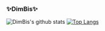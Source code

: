 ### ✨**DimBis**✨
![DimBis's github stats](https://github-readme-stats.vercel.app/api?username=DimBis&theme=dark&show_icons=true&title_color=fff&text_color=fff&count_private=true)
[![Top Langs](https://github-readme-stats.vercel.app/api/top-langs/?username=DimBis&theme=dark&show_icons=true&title_color=fff&text_color=fff&count_private=true)](https://github.com/DimBis/github-readme-stats)
